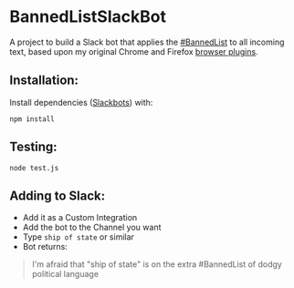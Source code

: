 # BannedListSlackBot
A project to build a Slack bot that applies the [#BannedList](http://bit.ly/bannedList) to all incoming text, based upon my original Chrome and Firefox [browser plugins](https://github.com/poblish/bannedList-Plugin).

## Installation:

Install dependencies ([Slackbots](https://www.npmjs.com/package/slackbots)) with:

    npm install
    
## Testing:

    node test.js
    
## Adding to Slack:

* Add it as a Custom Integration
* Add the bot to the Channel you want
* Type `ship of state` or similar
* Bot returns:

> I'm afraid that "ship of state"​ is on the  extra #BannedList of dodgy political language